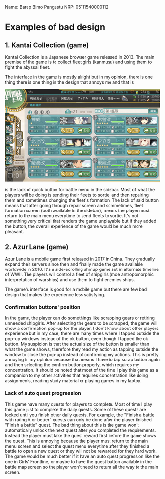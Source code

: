 Name:   Barep Bimo Pangestu
NRP:    05111540000112

# Examples of bad design

## 1. Kantai Collection (game)

Kantai Collection is a Japanese browser game released in 2013. The main premise of the game is to collect fleet girls (kanmusu) and using them to fight the abyssal fleet.

The interface in the game is mostly alright but in my opinion, there is one thing there is one thing in the design that annoys me and that is

![](res/kantai.jpg)

is the lack of quick button for battle menu in the sidebar. Most of what the players will be doing is sending their fleets to sortie, and then repairing them and sometimes changing the fleet's formation. The lack of said button means that after going through repair screen and sommetimes, fleet formation screen (both available in the sidebar), means the player must return to the main menu everytime to send fleets to sortie. It's not something very critical that renders the game unplayable but if they added the button, the overall experience of the game would be much more pleasant.

## 2. Azur Lane (game)

Azur Lane is a mobile game first released in 2017 in China. They gradually expand their servers since then and finally made the game available worldwide in 2018. It's a side-scrolling shmup game set in alternate timeline of WWII. The players will control a fleet of shipgirls (moe antropomorphic interpretation of warships) and use them to fight enemies ships.

The game's interface is good for a mobile game but there are few bad design that makes the experience less satisfying.

### Confirmation buttons' position

In the game, the player can do somethings like scrapping gears or retiring unneeded shipgirls. After selecting the gears to be scrapped, the game will show a confirmation pop-up for the player. I don't know about other players experience but in my case, there are many times where I tapped outside the pop-up windows instead of the ok button, even though I tapped the ok button. My suspicion is that the actual size of the button is smaller than what the game shows, therefore they read my action as tapping outside the window to close the pop-up instead of confirming my actions. This is pretty annoying in my opinion because that means I have to tap scrap button again and then selecting the confirm button properly, which requires my concentration. It should be noted that most of the time I play this game as a companion to my other activities that requires concentration like doing assignments, reading study material or playing games in my laptop.

### Lack of auto quest progression

This game have many quests for players to complete. Most of time I play this game just to complete the daily quests. Some of these quests are locked until you finish other daily quests. For example, the "Finish a battle with rating A or better" quests can only be done after the player finished "Finish a battle" quest. The bad thing about this is the game won't automatically unlock the next quest after you completed the requirements. Instead the player must take the quest reward first before the game shows the quest. This is annoying because the player must return to the main menu screen and select the quest menu everytime after they finished a battle to open a new quest or they will not be rewarded for they hard work. The game would be much better if it have an auto quest progression like the one in Girls' Frontline, or maybe to have the quest button available in the battle map screen so the player won't need to return all the way to the main screen.

